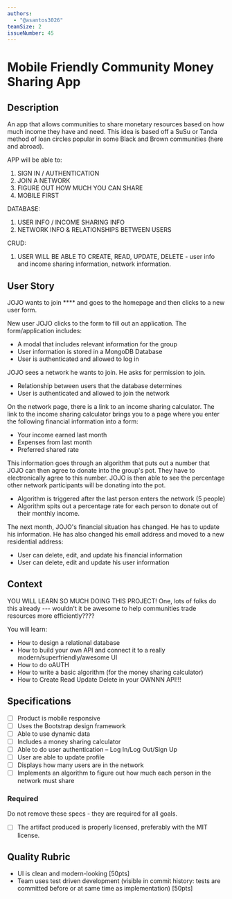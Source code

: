 ```yaml
---
authors:
  - "@asantos3026"
teamSize: 2
issueNumber: 45
---
```


# Mobile Friendly Community Money Sharing App 

## Description

An app that allows communities to share monetary resources based on how much income they have and need. This idea is based off a SuSu or Tanda method of loan circles popular in some Black and Brown communities (here and abroad).

APP will be able to:
1. SIGN IN / AUTHENTICATION
2. JOIN A NETWORK
3. FIGURE OUT HOW MUCH YOU CAN SHARE
4. MOBILE FIRST

DATABASE:
1. USER INFO / INCOME SHARING INFO
2. NETWORK INFO & RELATIONSHIPS BETWEEN USERS

CRUD:
1. USER WILL BE ABLE TO CREATE, READ, UPDATE, DELETE - user info and income sharing information, network information.
## User Story

JOJO wants to join ***\* and goes to the homepage and then clicks to a new user form. 

New user JOJO clicks to the form to fill out an application. The form/application includes: 
- A modal that includes relevant information for the group
- User information is stored in a MongoDB Database
- User is authenticated and allowed to log in

JOJO sees a network he wants to join. He asks for permission to join.
- Relationship between users that the database determines
- User is authenticated and allowed to join the network

On the network page, there is a link to an income sharing calculator. The link to the income sharing calculator brings you to a page where you enter the following financial information into a form:
- Your income earned last month 
- Expenses from last month
- Preferred shared rate

This information goes through an algorithm that puts out a number that JOJO can then agree to donate into the group's pot. They have to electronically agree to this number. JOJO is then able to see the percentage other network participants will be donating into the pot.
- Algorithm is triggered after the last person enters the network (5 people)
- Algorithm spits out a percentage rate for each person to donate out of their monthly income.

The next month, JOJO's financial situation has changed. He has to update his information. He has also changed his email address and moved to a new residential address:
- User can delete, edit, and update his financial information
- User can delete, edit and update his user information
## Context

YOU WILL LEARN SO MUCH DOING THIS PROJECT!
One, lots of folks do this already --- wouldn't it be awesome to help communities trade resources more efficiently????

You will learn:
- How to design a relational database
- How to build your own API and connect it to a really modern/superfriendly/awesome UI
- How to do oAUTH 
- How to write a basic algorithm (for the money sharing calculator)
- How to Create Read Update Delete in your OWNNN API!!!
## Specifications
- [ ] Product is mobile responsive
- [ ] Uses the Bootstrap design framework
- [ ] Able to use dynamic data
- [ ] Includes a money sharing calculator
- [ ] Able to do user authentication – Log In/Log Out/Sign Up
- [ ] User are able to update profile
- [ ] Displays how many users are in the network
- [ ] Implements an algorithm to figure out how much each person in the network must share
### Required

Do not remove these specs - they are required for all goals.
- [ ] The artifact produced is properly licensed, preferably with the MIT license.
## Quality Rubric
- UI is clean and modern-looking [50pts]
- Team uses test driven development (visible in commit history: tests are committed before or at same time as implementation) [50pts]
